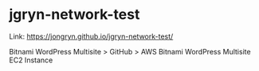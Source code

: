 # jgryn-network-test

Link: https://jongryn.github.io/jgryn-network-test/

Bitnami WordPress Multisite > GitHub > AWS Bitnami WordPress Multisite EC2 Instance
